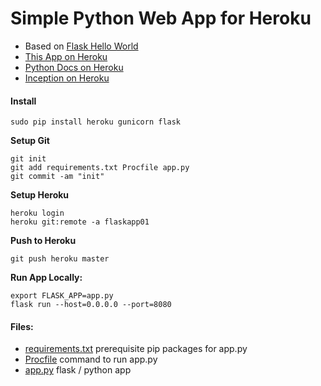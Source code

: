 # Simple Python Web App for Heroku

* Based on [Flask Hello World](http://flask.pocoo.org)
* [This App on Heroku](https://flaskapp01.herokuapp.com)  
* [Python Docs on Heroku](https://devcenter.heroku.com/categories/python-support)  
* [Inception on Heroku](https://github.com/EN10/InceptionHeroku)

#### Install

    sudo pip install heroku gunicorn flask

**Setup Git**

    git init
    git add requirements.txt Procfile app.py  
    git commit -am "init"  
    
**Setup Heroku**

    heroku login
    heroku git:remote -a flaskapp01

**Push to Heroku**

    git push heroku master
    
**Run App Locally:**

    export FLASK_APP=app.py
    flask run --host=0.0.0.0 --port=8080

#### Files:

* [requirements.txt](https://raw.githubusercontent.com/EN10/PythonHeroku/master/requirements.txt) prerequisite pip packages for app.py
* [Procfile](https://raw.githubusercontent.com/EN10/PythonHeroku/master/Procfile) command to run app.py
* [app.py](https://raw.githubusercontent.com/EN10/PythonHeroku/master/app.py) flask / python app